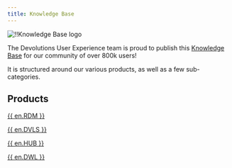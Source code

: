 ```yaml
---
title: Knowledge Base
---
```

![!!Knowledge Base logo](https://webdevolutions.azureedge.net/docs/en/rdm/mac/logo-knowledge-base-120.png)

The Devolutions User Experience team is proud to publish this [Knowledge Base](/kb/remote-desktop-manager/) for our community of over 800k users!  

It is structured around our various products, as well as a few sub-categories. 

## Products 

[{{ en.RDM }}](/kb/remote-desktop-manager/)  

[{{ en.DVLS }}](/kb/devolutions-server/)  

[{{ en.HUB }}](/kb/hub-business/)  

[{{ en.DWL }}](/kb/devolutions-web-login/)  

